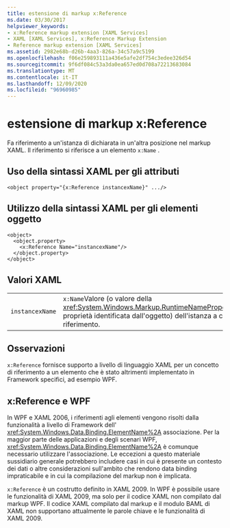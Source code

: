 ```yaml
---
title: estensione di markup x:Reference
ms.date: 03/30/2017
helpviewer_keywords:
- x:Reference markup extension [XAML Services]
- XAML [XAML Services], x:Reference Markup Extension
- Reference markup extension [XAML Services]
ms.assetid: 2982e68b-d26b-4aa3-826a-34c57a9c5199
ms.openlocfilehash: f06e259893111a436e5afe2df754c3edee326d54
ms.sourcegitcommit: 9f6df084c53a3da0ea657ed0d708a72213683084
ms.translationtype: MT
ms.contentlocale: it-IT
ms.lasthandoff: 12/09/2020
ms.locfileid: "96960985"
---
```

# <a name="xreference-markup-extension"></a>estensione di markup x:Reference

Fa riferimento a un'istanza di dichiarata in un'altra posizione nel markup XAML. Il riferimento si riferisce a un elemento `x:Name` .

## <a name="xaml-attribute-usage"></a>Uso della sintassi XAML per gli attributi

```xaml
<object property="{x:Reference instancexName}" .../>
```

## <a name="xaml-object-element-usage"></a>Utilizzo della sintassi XAML per gli elementi oggetto

```xaml
<object>
  <object.property>
    <x:Reference Name="instancexName"/>
  </object.property>
</object>
```

## <a name="xaml-values"></a>Valori XAML

|||
|-|-|
|`instancexName`|`x:Name`Valore (o valore della <xref:System.Windows.Markup.RuntimeNamePropertyAttribute> proprietà identificata dall'oggetto) dell'istanza a cui si fa riferimento.|

## <a name="remarks"></a>Osservazioni

`x:Reference` fornisce supporto a livello di linguaggio XAML per un concetto di riferimento a un elemento che è stato altrimenti implementato in Framework specifici, ad esempio WPF.

## <a name="xreference-and-wpf"></a>x:Reference e WPF

In WPF e XAML 2006, i riferimenti agli elementi vengono risolti dalla funzionalità a livello di Framework dell' <xref:System.Windows.Data.Binding.ElementName%2A> associazione. Per la maggior parte delle applicazioni e degli scenari WPF, <xref:System.Windows.Data.Binding.ElementName%2A> è comunque necessario utilizzare l'associazione. Le eccezioni a questo materiale sussidiario generale potrebbero includere casi in cui è presente un contesto dei dati o altre considerazioni sull'ambito che rendono data binding impraticabile e in cui la compilazione del markup non è implicata.

`x:Reference` è un costrutto definito in XAML 2009. In WPF è possibile usare le funzionalità di XAML 2009, ma solo per il codice XAML non compilato dal markup WPF. Il codice XAML compilato dal markup e il modulo BAML di XAML non supportano attualmente le parole chiave e le funzionalità di XAML 2009.
